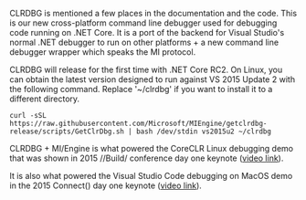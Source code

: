 CLRDBG is mentioned a few places in the documentation and the code. This is our new cross-platform command line debugger used for debugging code running on .NET Core. It is a port of the backend for Visual Studio's normal .NET debugger to run on other platforms + a new command line debugger wrapper which speaks the MI protocol.

CLRDBG will release for the first time with .NET Core RC2. On Linux, you can obtain the latest version designed to run against VS 2015 Update 2 with the following command. Replace '~/clrdbg' if you want to install it to a different directory.

    curl -sSL https://raw.githubusercontent.com/Microsoft/MIEngine/getclrdbg-release/scripts/GetClrDbg.sh | bash /dev/stdin vs2015u2 ~/clrdbg

CLRDBG + MI/Engine is what powered the CoreCLR Linux debugging demo that was shown in 2015 //Build/ conference day one keynote ([video link](https://channel9.msdn.com/Events/Build/2015/KEY01#time=25m51s)).

It is also what powered the Visual Studio Code debugging on MacOS demo in the 2015 Connect() day one keynote ([video link](https://channel9.msdn.com/Events/Visual-Studio/Connect-event-2015/010#time=34m53s)).